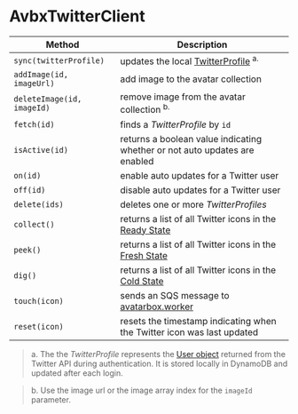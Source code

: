 # AvbxTwitterClient

|Method|Description|
|---|---|
|`sync(twitterProfile)`|updates the local [TwitterProfile](https://github.com/mrtillman/avatarbox.sdk/blob/master/Domain/twitter-profile.ts) <sup>a.</sup>|
|`addImage(id, imageUrl)`|add image to the avatar collection|
|`deleteImage(id, imageId)`|remove image from the avatar collection <sup>b.</sup>|
|`fetch(id)`|finds a *TwitterProfile* by `id`|
|`isActive(id)`|returns a boolean value indicating whether or not auto updates are enabled|
|`on(id)`|enable auto updates for a Twitter user|
|`off(id)`|disable auto updates for a Twitter user|
|`delete(ids)`|deletes one or more *TwitterProfiles*|
|`collect()`|returns a list of all Twitter icons in the [Ready State](https://github.com/mrtillman/avatarbox.sdk/wiki/Glossary#ready-state)|
|`peek()`|returns a list of all Twitter icons in the [Fresh State](https://github.com/mrtillman/avatarbox.sdk/wiki/Glossary#fresh-state)|
|`dig()`|returns a list of all Twitter icons in the [Cold State](https://github.com/mrtillman/avatarbox.sdk/wiki/Glossary#cold-state)|
|`touch(icon)`|sends an SQS message to [avatarbox.worker](https://github.com/mrtillman/avatarbox.worker)|
|`reset(icon)`|resets the timestamp indicating when the Twitter icon was last updated |

> a. The the *TwitterProfile* represents the [User object](https://developer.twitter.com/en/docs/twitter-api/data-dictionary/object-model/user) returned from the Twitter API during authentication. It is stored locally in DynamoDB and updated after each login.

> b. Use the image url or the image array index for the `imageId` parameter.